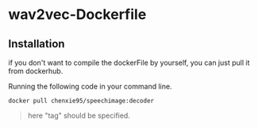 # wav2vec-Dockerfile

## Installation
if you don't want to compile the dockerFile by yourself, you can just pull it from dockerhub.

Running the following code in your command line.

```
docker pull chenxie95/speechimage:decoder
```

> here "tag" should be specified.
